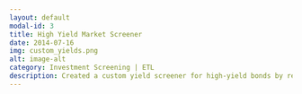 ```yaml
---
layout: default
modal-id: 3
title: High Yield Market Screener
date: 2014-07-16
img: custom_yields.png
alt: image-alt
category: Investment Screening | ETL
description: Created a custom yield screener for high-yield bonds by recalculating target yields based on custom exit dates. This was used by an investment group for idea generation by understanding the most likely actual yield to refinancing/call vs. YTM or YTW shown in the static index. This was an automated R program that fed nightly refreshes to a cloud database. 
---
```

